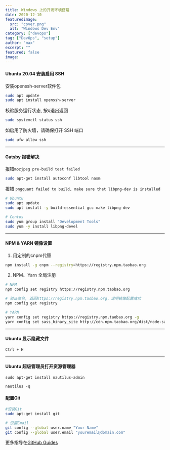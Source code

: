 ```yaml
---
title: Windows 上的开发环境搭建
date: 2020-12-10
featuredimage:
  src: "cover.png"
  alt: "Windows Dev Env"
category: ["devops"] 
tag: ["DevOps", "setup"]
author: "max"
excerpt: ""
featured: false
image: 
---
```



#### Ubuntu 20.04 安装启用 SSH

安装openssh-server软件包
```bash
sudo apt update
sudo apt install openssh-server
```

校验服务运行状态, 按q退出返回
```bash
sudo systemctl status ssh
```

如启用了防火墙，请确保打开 SSH 端口
```bash
sudo ufw allow ssh
```

---

#### Gatsby 报错解决


报错`mozjpeg pre-build test failed`
```bash
sudo apt-get install autoconf libtool nasm
```

报错 `pngquant failed to build, make sure that libpng-dev is installed`
```bash
# Ubuntu
sudo apt update
sudo apt install -y build-essential gcc make libpng-dev

# Centos
sudo yum group install "Development Tools"
sudo yum -y install libpng-devel
```




---

#### NPM & YARN 镜像设置


1. 用定制的cnpm代替

```bash
npm install -g cnpm --registry=https://registry.npm.taobao.org
```

2.  NPM、Yarn 全局注册

```bash
# NPM
npm config set registry https://registry.npm.taobao.org

# 验证命令, 返回https://registry.npm.taobao.org，说明镜像配置成功
npm config get registry

# YARN
yarn config set registry https://registry.npm.taobao.org -g
yarn config set sass_binary_site http://cdn.npm.taobao.org/dist/node-sass -g
```
---

#### Ubuntu 显示隐藏文件

```bash
Ctrl + H
```

---

#### Ubuntu 超级管理员打开资源管理器

```bash:title=安装&nbspnautilus-admin后,&nbsp右键打开目录
sudo apt-get install nautilus-admin

nautilus -q
```




#### 配置Git


```bash
#安装Git
sudo apt-get install git

# 设置Email
git config --global user.name "Your Name"
git config --global user.email "youremail@domain.com"

```

更多指导在[GitHub Guides ](https://guides.github.com/)

